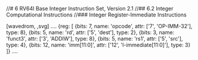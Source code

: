 //# 6 RV64I Base Integer Instruction Set, Version 2.1
//## 6.2 Integer Computational Instructions
//### Integer Register-Immediate Instructions

[wavedrom, ,svg]
....
{reg: [
{bits: 7,  name: 'opcode',    attr: ['7', 'OP-IMM-32'], type: 8},
{bits: 5,  name: 'rd',        attr: ['5', 'dest'], type: 2},
{bits: 3,  name: 'funct3',     attr: ['3', 'ADDIW'], type: 8},
{bits: 5,  name: 'rs1',       attr: ['5', 'src'], type: 4},
{bits: 12, name: 'imm[11:0]', attr: ['12', 'I-immediate[11:0]'], type: 3}
]}
....
